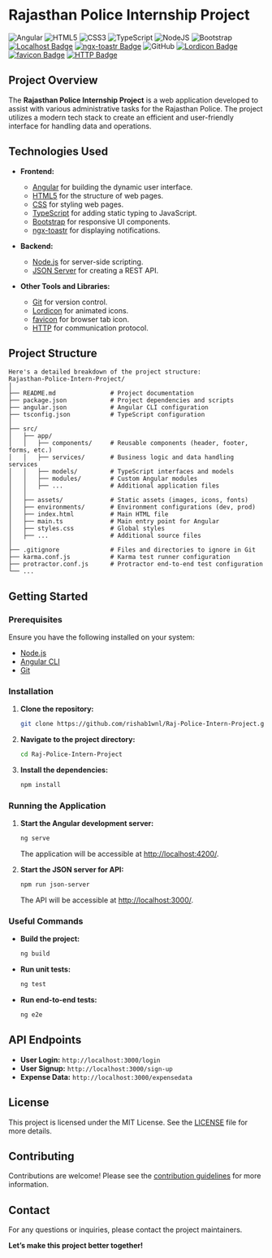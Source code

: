# Rajasthan Police Internship Project 


![Angular](https://img.shields.io/badge/angular-%23DD0031.svg?style=for-the-badge&logo=angular&logoColor=white)
![HTML5](https://img.shields.io/badge/html5-%23E34F26.svg?style=for-the-badge&logo=html5&logoColor=white)
![CSS3](https://img.shields.io/badge/css3-%231572B6.svg?style=for-the-badge&logo=css3&logoColor=white)
![TypeScript](https://img.shields.io/badge/typescript-%23007ACC.svg?style=for-the-badge&logo=typescript&logoColor=white)
![NodeJS](https://img.shields.io/badge/node.js-6DA55F?style=for-the-badge&logo=node.js&logoColor=white)
![Bootstrap](https://img.shields.io/badge/bootstrap-%238511FA.svg?style=for-the-badge&logo=bootstrap&logoColor=white)
[![Localhost Badge](https://img.shields.io/badge/Localhost-running-green?logo=localhost)](http://localhost)
[![ngx-toastr Badge](https://img.shields.io/badge/ngx--toastr-latest-orange?logo=angular)](https://www.npmjs.com/package/ngx-toastr)
![GitHub](https://img.shields.io/badge/github-%23121011.svg?style=for-the-badge&logo=github&logoColor=white)
[![Lordicon Badge](https://img.shields.io/badge/Lordicon-latest-purple?style=for-the-badge&logo=lordicon)](https://lordicon.com/)
[![favicon Badge](https://img.shields.io/badge/favicon-latest-blue?logo=favicon)](https://favicon.io/)
[![HTTP Badge](https://img.shields.io/badge/HTTP-latest-green?logo=http)](https://developer.mozilla.org/en-US/docs/Web/HTTP)


## Project Overview

The **Rajasthan Police Internship Project** is a web application developed to assist with various administrative tasks for the Rajasthan Police. The project utilizes a modern tech stack to create an efficient and user-friendly interface for handling data and operations.

## Technologies Used

- **Frontend:**
  - [Angular](https://angular.io/) for building the dynamic user interface.
  - [HTML5](https://www.w3.org/html/) for the structure of web pages.
  - [CSS](https://www.w3.org/Style/CSS/Overview.en.html) for styling web pages.
  - [TypeScript](https://www.typescriptlang.org/) for adding static typing to JavaScript.
  - [Bootstrap](https://getbootstrap.com/docs/5.0/) for responsive UI components.
  - [ngx-toastr](https://www.npmjs.com/package/ngx-toastr) for displaying notifications.

- **Backend:**
  - [Node.js](https://nodejs.org/) for server-side scripting.
  - [JSON Server](https://www.npmjs.com/package/json-server) for creating a REST API.

- **Other Tools and Libraries:**
  - [Git](https://git-scm.com/) for version control.
  - [Lordicon](https://lordicon.com/) for animated icons.
  - [favicon](https://favicon.io/) for browser tab icon.
  - [HTTP](https://developer.mozilla.org/en-US/docs/Web/HTTP) for communication protocol.

## Project Structure
```
Here's a detailed breakdown of the project structure:
Rajasthan-Police-Intern-Project/
│
├── README.md               # Project documentation
├── package.json            # Project dependencies and scripts
├── angular.json            # Angular CLI configuration
├── tsconfig.json           # TypeScript configuration
│
├── src/
│   ├── app/
│   │   ├── components/     # Reusable components (header, footer, forms, etc.)
│   │   ├── services/       # Business logic and data handling services
│   │   ├── models/         # TypeScript interfaces and models
│   │   ├── modules/        # Custom Angular modules
│   │   ├── ...             # Additional application files
│   │
│   ├── assets/             # Static assets (images, icons, fonts)
│   ├── environments/       # Environment configurations (dev, prod)
│   ├── index.html          # Main HTML file
│   ├── main.ts             # Main entry point for Angular
│   ├── styles.css          # Global styles
│   ├── ...                 # Additional source files
│
├── .gitignore              # Files and directories to ignore in Git
├── karma.conf.js           # Karma test runner configuration
├── protractor.conf.js      # Protractor end-to-end test configuration
└── ...

```


## Getting Started

### Prerequisites

Ensure you have the following installed on your system:

- [Node.js](https://nodejs.org/)
- [Angular CLI](https://angular.io/cli)
- [Git](https://git-scm.com/)

### Installation

1. **Clone the repository:**
    ```bash
    git clone https://github.com/rishab1wnl/Raj-Police-Intern-Project.git
    ```
2. **Navigate to the project directory:**
    ```bash
    cd Raj-Police-Intern-Project
    ```
3. **Install the dependencies:**
    ```bash
    npm install
    ```

### Running the Application

1. **Start the Angular development server:**
    ```bash
    ng serve
    ```
    The application will be accessible at [http://localhost:4200/](http://localhost:4200/).

2. **Start the JSON server for API:**
    ```bash
    npm run json-server
    ```
    The API will be accessible at [http://localhost:3000/](http://localhost:3000/).

### Useful Commands

- **Build the project:**
    ```bash
    ng build
    ```
- **Run unit tests:**
    ```bash
    ng test
    ```
- **Run end-to-end tests:**
    ```bash
    ng e2e
    ```

## API Endpoints

- **User Login:** `http://localhost:3000/login`
- **User Signup:** `http://localhost:3000/sign-up`
- **Expense Data:** `http://localhost:3000/expensedata`

## License

This project is licensed under the MIT License. See the [LICENSE](LICENSE) file for more details.

## Contributing

Contributions are welcome! Please see the [contribution guidelines](CONTRIBUTING.md) for more information.

## Contact

For any questions or inquiries, please contact the project maintainers.

**Let’s make this project better together!**

